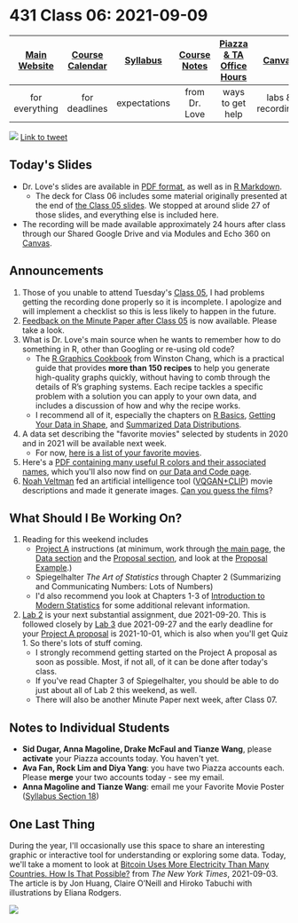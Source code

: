 # 431 Class 06: 2021-09-09

[Main Website](https://thomaselove.github.io/431/) | [Course Calendar](https://thomaselove.github.io/431/calendar.html) | [Syllabus](https://thomaselove.github.io/431-2021-syllabus/) | [Course Notes](https://thomaselove.github.io/431-notes/) | [Piazza & TA Office Hours](https://thomaselove.github.io/431/contact.html) | [Canvas](https://canvas.case.edu) | [Data and Code](https://github.com/THOMASELOVE/431-data)
:-----------: | :--------------: | :----------: | :---------: | :-------------: | :-----------: | :------------:
for everything | for deadlines | expectations | from Dr. Love | ways to get help | labs & recordings | for downloads

![](https://github.com/THOMASELOVE/431-2021/blob/main/classes/class06/images/carr_2021-09-03.PNG) [Link to tweet](https://twitter.com/kareem_carr/status/1433819025784573960)

## Today's Slides

- Dr. Love's slides are available in [PDF format](https://github.com/THOMASELOVE/431-2021/blob/main/classes/class06/431-class06-slides.pdf), as well as in [R Markdown](https://github.com/THOMASELOVE/431-2021/blob/main/classes/class06/431-class06-slides.Rmd).
    - The deck for Class 06 includes some material originally presented at the end of [the Class 05 slides](https://github.com/THOMASELOVE/431-2021/blob/main/classes/class05/431-class05-slides.pdf). We stopped at around slide 27 of those slides, and everything else is included here.
- The recording will be made available approximately 24 hours after class through our Shared Google Drive and via Modules and Echo 360 on [Canvas](https://canvas.case.edu).

## Announcements

1. Those of you unable to attend Tuesday's [Class 05](https://github.com/THOMASELOVE/431-2021/tree/main/classes/class05), I had problems getting the recording done properly so it is incomplete. I apologize and will implement a checklist so this is less likely to happen in the future.
2. [Feedback on the Minute Paper after Class 05](https://github.com/THOMASELOVE/431-2021/tree/main/minutepapers) is now available. Please take a look.
3. What is Dr. Love's main source when he wants to remember how to do something in R, other than Googling or re-using old code? 
    - The [R Graphics Cookbook](https://r-graphics.org/) from Winston Chang, which is a practical guide that provides **more than 150 recipes** to help you generate high-quality graphs quickly, without having to comb through the details of R’s graphing systems. Each recipe tackles a specific problem with a solution you can apply to your own data, and includes a discussion of how and why the recipe works.
    - I recommend all of it, especially the chapters on [R Basics](https://r-graphics.org/chapter-r-basics), [Getting Your Data in Shape](https://r-graphics.org/chapter-dataprep), and [Summarized Data Distributions](https://r-graphics.org/chapter-distribution).
4. A data set describing the "favorite movies" selected by students in 2020 and in 2021 will be available next week.
    - For now, [here is a list of your favorite movies](https://github.com/THOMASELOVE/431-2021/blob/main/classes/class06/movie_list_2021.md). 
5. Here's a [PDF containing many useful R colors and their associated names](https://github.com/THOMASELOVE/431-2021/blob/main/classes/class06/Rcolor.pdf), which you'll also now find on [our Data and Code page](https://github.com/THOMASELOVE/431-data/blob/main/Rcolor.pdf).
6. [Noah Veltman](https://noahveltman.com/aimovies/) fed an artificial intelligence tool ([VQGAN+CLIP](https://alexasteinbruck.medium.com/vqgan-clip-how-does-it-work-210a5dca5e52)) movie descriptions and made it generate images. [Can you guess the films](https://noahveltman.com/aimovies/)?

## What Should I Be Working On?

1. Reading for this weekend includes
    - [Project A](https://thomaselove.github.io/431-2021-projectA/) instructions (at minimum, work through [the main page](https://thomaselove.github.io/431-2021-projectA/), the [Data section](https://thomaselove.github.io/431-2021-projectA/data.html) and the [Proposal section](https://thomaselove.github.io/431-2021-projectA/proposal.html), and look at the [Proposal Example](https://thomaselove.github.io/431-2021-projectA/exampleA.html).)
    - Spiegelhalter *The Art of Statistics* through Chapter 2 (Summarizing and Communicating Numbers: Lots of Numbers)
    - I'd also recommend you look at Chapters 1-3 of [Introduction to Modern Statistics](https://openintro-ims.netlify.app/) for some additional relevant information.
2. [Lab 2](https://github.com/THOMASELOVE/431-2021/tree/main/labs) is your next substantial assignment, due 2021-09-20. This is followed closely by [Lab 3](https://github.com/THOMASELOVE/431-2021/tree/main/labs) due 2021-09-27 and the early deadline for your [Project A proposal](https://thomaselove.github.io/431-2021-projectA/) is 2021-10-01, which is also when you'll get Quiz 1. So there's lots of stuff coming.
    - I strongly recommend getting started on the Project A proposal as soon as possible. Most, if not all, of it can be done after today's class.
    - If you've read Chapter 3 of Spiegelhalter, you should be able to do just about all of Lab 2 this weekend, as well.
    - There will also be another Minute Paper next week, after Class 07.

## Notes to Individual Students 

- **Sid Dugar, Anna Magoline, Drake McFaul and Tianze Wang**, please **activate** your Piazza accounts today. You haven't yet.
- **Ava Fan, Rock Lim and Diya Yang**: you have two Piazza accounts each. Please **merge** your two accounts today - see my email.
- **Anna Magoline and Tianze Wang**: email me your Favorite Movie Poster ([Syllabus Section 18](https://thomaselove.github.io/431-2021-syllabus/movies.html))

## One Last Thing

During the year, I'll occasionally use this space to share an interesting graphic or interactive tool for understanding or exploring some data. Today, we'll take a moment to look at [Bitcoin Uses More Electricity Than Many Countries. How Is That Possible?](https://www.nytimes.com/interactive/2021/09/03/climate/bitcoin-carbon-footprint-electricity.html) from *The New York Times*, 2021-09-03. The article is by Jon Huang, Claire O’Neill and Hiroko Tabuchi with illustrations by Eliana Rodgers.

![](https://github.com/THOMASELOVE/431-2021/blob/main/classes/class06/images/nyt_bitcoin.PNG)
